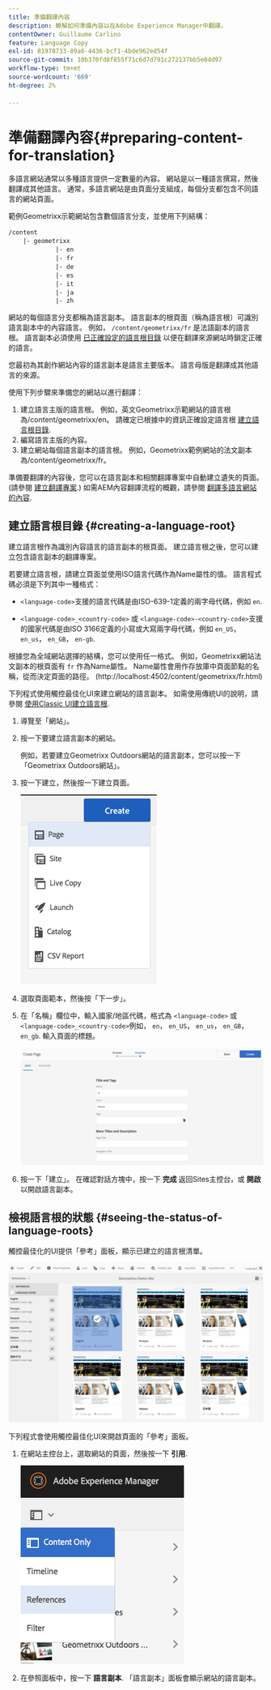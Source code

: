 ```yaml
---
title: 準備翻譯內容
description: 瞭解如何準備內容以在Adobe Experience Manager中翻譯。
contentOwner: Guillaume Carlino
feature: Language Copy
exl-id: 81978733-89a6-4436-bcf1-4bde962ed54f
source-git-commit: 10b370fd8f855f71c6d7d791c272137bb5e04d97
workflow-type: tm+mt
source-wordcount: '669'
ht-degree: 2%

---
```


# 準備翻譯內容{#preparing-content-for-translation}

多語言網站通常以多種語言提供一定數量的內容。 網站是以一種語言撰寫，然後翻譯成其他語言。 通常，多語言網站是由頁面分支組成，每個分支都包含不同語言的網站頁面。

範例Geometrixx示範網站包含數個語言分支，並使用下列結構：

```xml
/content
    |- geometrixx
             |- en
             |- fr
             |- de
             |- es
             |- it
             |- ja
             |- zh
```

網站的每個語言分支都稱為語言副本。 語言副本的根頁面（稱為語言根）可識別語言副本中的內容語言。 例如， `/content/geometrixx/fr` 是法語副本的語言根。 語言副本必須使用 [已正確設定的語言根目錄](/help/sites-administering/tc-prep.md#creating-a-language-root) 以便在翻譯來源網站時鎖定正確的語言。

您最初為其創作網站內容的語言副本是語言主要版本。 語言母版是翻譯成其他語言的來源。

使用下列步驟來準備您的網站以進行翻譯：

1. 建立語言主版的語言根。 例如，英文Geometrixx示範網站的語言根為/content/geometrixx/en。 請確定已根據中的資訊正確設定語言根 [建立語言根目錄](/help/sites-administering/tc-prep.md#creating-a-language-root).
1. 編寫語言主版的內容。
1. 建立網站每個語言副本的語言根。 例如，Geometrixx範例網站的法文副本為/content/geometrixx/fr。

準備要翻譯的內容後，您可以在語言副本和相關翻譯專案中自動建立遺失的頁面。 (請參閱 [建立翻譯專案](/help/sites-administering/tc-manage.md).) 如需AEM內容翻譯流程的概觀，請參閱 [翻譯多語言網站的內容](/help/sites-administering/translation.md).

## 建立語言根目錄 {#creating-a-language-root}

建立語言根作為識別內容語言的語言副本的根頁面。 建立語言根之後，您可以建立包含語言副本的翻譯專案。

若要建立語言根，請建立頁面並使用ISO語言代碼作為Name屬性的值。 語言程式碼必須是下列其中一種格式：

* `<language-code>`支援的語言代碼是由ISO-639-1定義的兩字母代碼，例如 `en`.

* `<language-code>_<country-code>` 或 `<language-code>-<country-code>`支援的國家代碼是由ISO 3166定義的小寫或大寫兩字母代碼，例如 `en_US`， `en_us`， `en_GB`， `en-gb`.

根據您為全域網站選擇的結構，您可以使用任一格式。  例如，Geometrixx網站法文副本的根頁面有 `fr` 作為Name屬性。 Name屬性會用作存放庫中頁面節點的名稱，從而決定頁面的路徑。 (http://localhost:4502/content/geometrixx/fr.html)

下列程式使用觸控最佳化UI來建立網站的語言副本。 如需使用傳統UI的說明，請參閱 [使用Classic UI建立語言根](/help/sites-administering/tc-lroot-classic.md).

1. 導覽至「網站」。
1. 按一下要建立語言副本的網站。

   例如，若要建立Geometrixx Outdoors網站的語言副本，您可以按一下「Geometrixx Outdoors網站」。

1. 按一下建立，然後按一下建立頁面。

   ![chlimage_1-21](assets/chlimage_1-21a.png)

1. 選取頁面範本，然後按「下一步」。
1. 在「名稱」欄位中，輸入國家/地區代碼，格式為 `<language-code>` 或 `<language-code>_<country-code>`例如， `en`， `en_US`， `en_us`， `en_GB`， `en_gb`. 輸入頁面的標題。

   ![chlimage_1-22](assets/chlimage_1-22a.png)

1. 按一下「建立」。 在確認對話方塊中，按一下 **完成** 返回Sites主控台，或 **開啟** 以開啟語言副本。

## 檢視語言根的狀態 {#seeing-the-status-of-language-roots}

觸控最佳化的UI提供「參考」面板，顯示已建立的語言根清單。

![chlimage_1-23](assets/chlimage_1-23a.png)

下列程式會使用觸控最佳化UI來開啟頁面的「參考」面板。

1. 在網站主控台上，選取網站的頁面，然後按一下 **引用**.

   ![chlimage_1-24](assets/chlimage_1-24a.png)

1. 在參照面板中，按一下 **語言副本**. 「語言副本」面板會顯示網站的語言副本。
